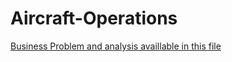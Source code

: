 # Aircraft-Operations



[Business Problem and analysis availlable in this file]([url](https://github.com/surajdjjadhav/Aircraft-Operations/blob/main/Aircraft%20Operation.pdf))
